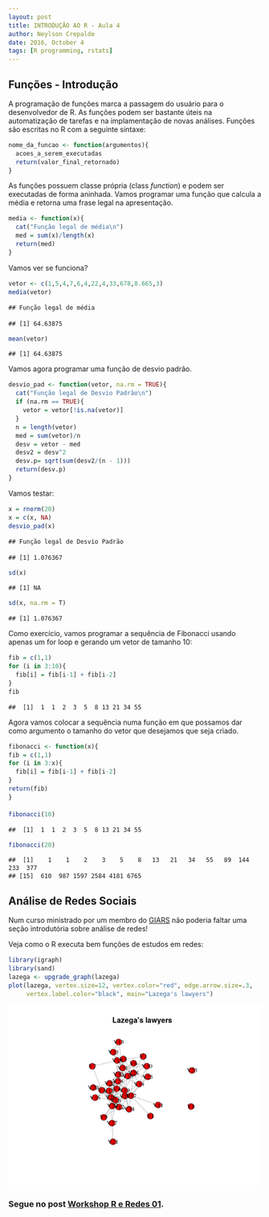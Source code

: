 ```yaml
---
layout: post
title: INTRODUÇÃO AO R - Aula 4
author: Neylson Crepalde
date: 2016, October 4
tags: [R programming, rstats]
---
```


Funções - Introdução
--------------------

A programação de funções marca a passagem do usuário para o desenvolvedor de R. As funções podem ser bastante úteis na automatização de tarefas e na implamentação de novas análises. Funções são escritas no R com a seguinte sintaxe:

``` r
nome_da_funcao <- function(argumentos){
  acoes_a_serem_executadas
  return(valor_final_retornado)
}
```

As funções possuem classe própria (class *function*) e podem ser executadas de forma aninhada. Vamos programar uma função que calcula a média e retorna uma frase legal na apresentação.

``` r
media <- function(x){
  cat("Função legal de média\n")
  med = sum(x)/length(x)
  return(med)
}
```

Vamos ver se funciona?

``` r
vetor <- c(1,5,4,7,6,4,22,4,33,678,8.665,3)
media(vetor)
```

    ## Função legal de média

    ## [1] 64.63875

``` r
mean(vetor)
```

    ## [1] 64.63875

Vamos agora programar uma função de desvio padrão.

``` r
desvio_pad <- function(vetor, na.rm = TRUE){
  cat("Função legal de Desvio Padrão\n")
  if (na.rm == TRUE){
    vetor = vetor[!is.na(vetor)]
  }
  n = length(vetor)
  med = sum(vetor)/n
  desv = vetor - med
  desv2 = desv^2
  desv.p= sqrt(sum(desv2/(n - 1)))
  return(desv.p)
}
```

Vamos testar:

``` r
x = rnorm(20)
x = c(x, NA)
desvio_pad(x)
```

    ## Função legal de Desvio Padrão

    ## [1] 1.076367

``` r
sd(x)
```

    ## [1] NA

``` r
sd(x, na.rm = T)
```

    ## [1] 1.076367

Como exercício, vamos programar a sequência de Fibonacci usando apenas um for loop e gerando um vetor de tamanho 10:

``` r
fib = c(1,1)
for (i in 3:10){
  fib[i] = fib[i-1] + fib[i-2]
}
fib
```

    ##  [1]  1  1  2  3  5  8 13 21 34 55

Agora vamos colocar a sequência numa função em que possamos dar como argumento o tamanho do vetor que desejamos que seja criado.

``` r
fibonacci <- function(x){
fib = c(1,1)
for (i in 3:x){
  fib[i] = fib[i-1] + fib[i-2]
}
return(fib)
}

fibonacci(10)
```

    ##  [1]  1  1  2  3  5  8 13 21 34 55

``` r
fibonacci(20)
```

    ##  [1]    1    1    2    3    5    8   13   21   34   55   89  144  233  377
    ## [15]  610  987 1597 2584 4181 6765

Análise de Redes Sociais
------------------------

Num curso ministrado por um membro do [GIARS](http://www.giars.ufmg.br) não poderia faltar uma seção introdutória sobre análise de redes!

Veja como o R executa bem funções de estudos em redes:

``` r
library(igraph)
library(sand)
lazega <- upgrade_graph(lazega)
plot(lazega, vertex.size=12, vertex.color="red", edge.arrow.size=.3,
     vertex.label.color="black", main="Lazega's lawyers")
```

![](/img/intro_r_aula4_files/figure-markdown_github/unnamed-chunk-8-1.png)

### Segue no post [Workshop R e Redes 01](http://neylsoncrepalde.github.io/2016-04-23-workshop-r-e-redes-01/).
